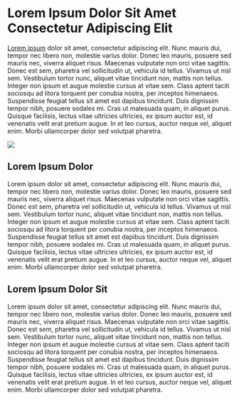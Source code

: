 # Lorem Ipsum Dolor Sit Amet Consectetur Adipiscing Elit

[Lorem ipsum](https://www.mixxerly.com) dolor sit amet, consectetur adipiscing elit. Nunc mauris dui, tempor nec libero non, molestie varius dolor. Donec leo mauris, posuere sed mauris nec, viverra aliquet risus. Maecenas vulputate non orci vitae sagittis. Donec est sem, pharetra vel sollicitudin ut, vehicula id tellus. Vivamus ut nisl sem. Vestibulum tortor nunc, aliquet vitae tincidunt non, mattis non tellus. Integer non ipsum et augue molestie cursus at vitae sem. Class aptent taciti sociosqu ad litora torquent per conubia nostra, per inceptos himenaeos. Suspendisse feugiat tellus sit amet est dapibus tincidunt. Duis dignissim tempor nibh, posuere sodales mi. Cras ut malesuada quam, in aliquet purus. Quisque facilisis, lectus vitae ultricies ultricies, ex ipsum auctor est, id venenatis velit erat pretium augue. In et leo cursus, auctor neque vel, aliquet enim. Morbi ullamcorper dolor sed volutpat pharetra.

![](https://1.bp.blogspot.com/-JX9j9-XTywI/YMTbZ06dNTI/AAAAAAAAAeI/p70aEBf4jnsDl-pFY-3yp2OCRXIXxIxugCLcBGAsYHQ/s0/19981.jpg)

## Lorem Ipsum Dolor

Lorem ipsum dolor sit amet, consectetur adipiscing elit. Nunc mauris dui, tempor nec libero non, molestie varius dolor. Donec leo mauris, posuere sed mauris nec, viverra aliquet risus. Maecenas vulputate non orci vitae sagittis. Donec est sem, pharetra vel sollicitudin ut, vehicula id tellus. Vivamus ut nisl sem. Vestibulum tortor nunc, aliquet vitae tincidunt non, mattis non tellus. Integer non ipsum et augue molestie cursus at vitae sem. Class aptent taciti sociosqu ad litora torquent per conubia nostra, per inceptos himenaeos. Suspendisse feugiat tellus sit amet est dapibus tincidunt. Duis dignissim tempor nibh, posuere sodales mi. Cras ut malesuada quam, in aliquet purus. Quisque facilisis, lectus vitae ultricies ultricies, ex ipsum auctor est, id venenatis velit erat pretium augue. In et leo cursus, auctor neque vel, aliquet enim. Morbi ullamcorper dolor sed volutpat pharetra.

## Lorem Ipsum Dolor Sit

Lorem ipsum dolor sit amet, consectetur adipiscing elit. Nunc mauris dui, tempor nec libero non, molestie varius dolor. Donec leo mauris, posuere sed mauris nec, viverra aliquet risus. Maecenas vulputate non orci vitae sagittis. Donec est sem, pharetra vel sollicitudin ut, vehicula id tellus. Vivamus ut nisl sem. Vestibulum tortor nunc, aliquet vitae tincidunt non, mattis non tellus. Integer non ipsum et augue molestie cursus at vitae sem. Class aptent taciti sociosqu ad litora torquent per conubia nostra, per inceptos himenaeos. Suspendisse feugiat tellus sit amet est dapibus tincidunt. Duis dignissim tempor nibh, posuere sodales mi. Cras ut malesuada quam, in aliquet purus. Quisque facilisis, lectus vitae ultricies ultricies, ex ipsum auctor est, id venenatis velit erat pretium augue. In et leo cursus, auctor neque vel, aliquet enim. Morbi ullamcorper dolor sed volutpat pharetra.
